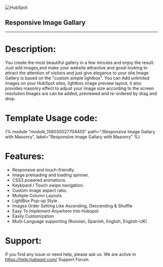 ![HubSpot](https://cdn2.hubspot.net/hubfs/327485/HubSpot%20Wordmark%20-%20Full%20Color.png "HubSpot")
## Responsive Image Gallary

---

# Description:
You create the most beautiful gallery in a few minutes and enjoy the result. Just add images,and make your website attractive and good-looking to attract the attention of visitors and just give elegance to your site.Image Gallery is based on the "custom simple lightbox". You can Add unlimited images on your HubSpot sites, lightbox image preview layout, it also provides masonry effect to adjust your image size according to the screen resolution.Images are can be added, previewed and re-ordered by drag and drop.

# Template Usage code:
{% module "module_158030027704455" path="/Responsive Image Gallary with Masonry", label="Responsive Image Gallary with Masonry" %}

# Features:
- Responsive and touch-friendly.
- Image preloading and loading spinner.
- CSS3 powered animations.
- Keyboard / Touch swipe navigation.
- Custom image aspect ratio.
- Multiple Column Layouts
- LightBox Pop-up Style
- Images Order Setting Like Ascending, Descending & Shuffle
- Easy To Implement Anywhere Into Hubspot
- Easily Customization
- Multi-Language supporting (Russian, Spanish, English, English-UK)

# Support:
If you find any issue or need help, please ask us. We are active in https://help.hubspot.com/ Support Forum.
